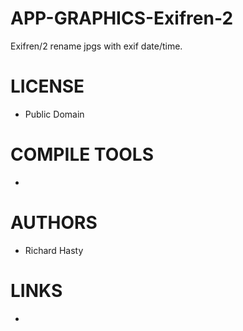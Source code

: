 APP-GRAPHICS-Exifren-2
======================

Exifren/2 rename jpgs with exif date/time.


LICENSE
===============
* Public Domain

COMPILE TOOLS
===============
* 

AUTHORS
===============
* Richard Hasty

LINKS
===============
* 
